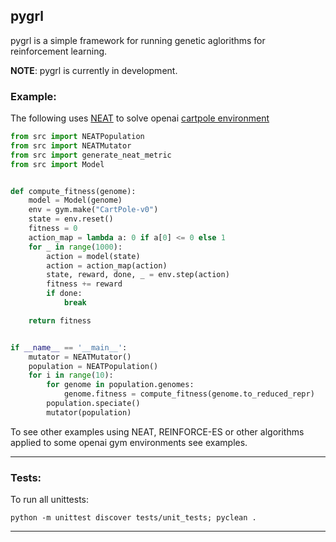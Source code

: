 ## pygrl

pygrl is a simple framework for running genetic aglorithms for 
reinforcement learning.

__NOTE__: pygrl is currently in development.

### Example:

The following uses [NEAT](http://nn.cs.utexas.edu/downloads/papers/stanley.ec02.pdf) to solve openai 
[cartpole environment](https://gym.openai.com/envs/CartPole-v1/)

```python
from src import NEATPopulation
from src import NEATMutator
from src import generate_neat_metric
from src import Model


def compute_fitness(genome):
    model = Model(genome)
    env = gym.make("CartPole-v0")
    state = env.reset()
    fitness = 0
    action_map = lambda a: 0 if a[0] <= 0 else 1
    for _ in range(1000):
        action = model(state)
        action = action_map(action)
        state, reward, done, _ = env.step(action)
        fitness += reward
        if done:
            break

    return fitness


if __name__ == '__main__':
    mutator = NEATMutator()
    population = NEATPopulation()
    for i in range(10):
        for genome in population.genomes:
            genome.fitness = compute_fitness(genome.to_reduced_repr)
        population.speciate()
        mutator(population)
```

To see other examples using NEAT, REINFORCE-ES or other algorithms applied to some openai
gym environments see examples.

___

### Tests:

To run all unittests:

```shell
python -m unittest discover tests/unit_tests; pyclean .
```

___



